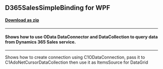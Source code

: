 ## D365SalesSimpleBinding for WPF
#### [Download as zip](https://grapecity.github.io/DownGit/#/home?url=https://github.com/GrapeCity/ComponentOne-Service-Components-Samples/tree/master/DataConnector/Win/DataConnectorExplorer)
____
#### Shows how to use OData DataConnector and DataCollection to query data from Dynamics 365 Sales service.
____
Shows how to create connection using C1ODataConnection, pass it to C1AdoNetCursorDataCollection then use it as ItemsSource for DataGrid
